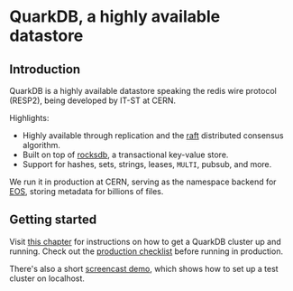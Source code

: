 # QuarkDB, a highly available datastore

## Introduction

QuarkDB is a highly available datastore speaking the redis wire protocol (RESP2), being
developed by IT-ST at CERN.

Highlights:

* Highly available through replication and the [raft](https://raft.github.io) distributed consensus algorithm.
* Built on top of [rocksdb](https://github.com/facebook/rocksdb), a transactional key-value store.
* Support for hashes, sets, strings, leases, `MULTI`, pubsub, and more.

We run it in production at CERN, serving as the namespace backend for [EOS](https://eos.web.cern.ch),
storing metadata for billions of files.

## Getting started

Visit [this chapter](installation.md) for instructions on how to get a
QuarkDB cluster up and running. Check out the [production checklist](checklist.md) before
running in production.

There's also a short [screencast demo](https://asciinema.org/a/NdX791Ah4JVkGQnUQkBVm3dDJ),
which shows how to set up a test cluster on localhost.
